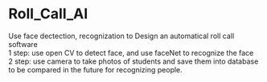 # Roll_Call_AI
Use face dectection, recognization to Design an automatical roll call software <br>
1 step: use open CV to detect face, and use faceNet to recognize the face <br>
2 step: use camera to take photos of students and save them into database to be compared in the future for recognizing people.
